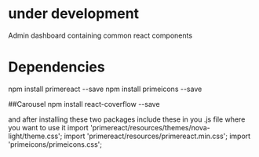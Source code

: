 # under development

Admin dashboard containing common react components

# Dependencies
npm install primereact --save
npm install primeicons --save

##Carousel
npm install react-coverflow --save

and after installing these two packages include these in you .js file where you want to use it
import 'primereact/resources/themes/nova-light/theme.css';
import 'primereact/resources/primereact.min.css';
import 'primeicons/primeicons.css';